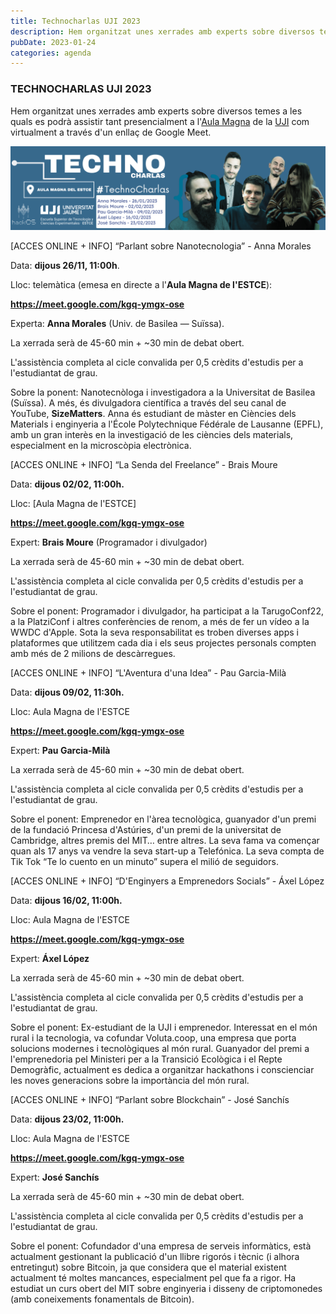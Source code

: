 ```yaml
---
title: Technocharlas UJI 2023
description: Hem organitzat unes xerrades amb experts sobre diversos temes a les quals es podrà assistir tant presencialment a l'Aula Magna de la UJI com virtualment a través d'un enllaç de Google Meet.
pubDate: 2023-01-24
categories: agenda
---
```


### TECHNOCHARLAS UJI 2023

Hem organitzat unes xerrades amb experts sobre diversos temes a les quals es podrà assistir tant presencialment a l'[Aula Magna](https://www.google.es/maps/place/Escuela+Superior+de+Tecnologia+I+Ciencias+Experimentales,+Avenguda+Avenida+de+Vicente+Sos+Baynat,+12006+Castell%C3%B3n+de+la+Plana,+Castell%C3%B3n,+Espa%C3%B1a/@39.9926198,-0.0676889,18z/data=!3m1!5s0xd5ffe0f98d8e357:0x79b3d77cb1bdb39f!4m6!3m5!1s0xd5ffe0f98be12e9:0x4e7634c2c3b978b7!8m2!3d39.9926854!4d-0.0673032!16s%2Fg%2F1hhx08l_l?entry=ttu&g_ep=EgoyMDI1MDMzMC4wIKXMDSoASAFQAw%3D%3D) de la [UJI](https://www.google.es/maps/place/Universitat+Jaume+I/@39.9902105,-0.0511631,14z/data=!4m6!3m5!1s0xd5ffe0fca9b5147:0x1368bf53b3a7fb3f!8m2!3d39.9943481!4d-0.0702147!16zL20vMDg0dGNk?coh=164777&entry=tt&shorturl=1) com virtualment a través d'un enllaç de Google Meet.

 ![](images/BannerTecnocharlas-1024x274.png)

\[ACCES ONLINE + INFO\] “Parlant sobre Nanotecnologia” - Anna Morales

Data: **dijous 26/11, 11:00h**.

Lloc: telemàtica (emesa en directe a l'**Aula Magna de l'ESTCE**):

**https://meet.google.com/kgq-ymgx-ose**

Experta: **Anna Morales** (Univ. de Basilea — Suïssa).

La xerrada serà de 45-60 min + ~30 min de debat obert.

L'assistència completa al cicle convalida per 0,5 crèdits d'estudis per a l'estudiantat de grau.

Sobre la ponent: Nanotecnòloga i investigadora a la Universitat de Basilea (Suïssa). A més, és divulgadora científica a través del seu canal de YouTube, **SizeMatters**. Anna és estudiant de màster en Ciències dels Materials i enginyeria a l'École Polytechnique Fédérale de Lausanne (EPFL), amb un gran interès en la investigació de les ciències dels materials, especialment en la microscòpia electrònica.

\[ACCES ONLINE + INFO\] “La Senda del Freelance” - Brais Moure

Data: **dijous 02/02, 11:00h.**

Lloc: [Aula Magna de l'ESTCE]

**https://meet.google.com/kgq-ymgx-ose**

Expert: **Brais Moure** (Programador i divulgador)

La xerrada serà de 45-60 min + ~30 min de debat obert.

L'assistència completa al cicle convalida per 0,5 crèdits d'estudis per a l'estudiantat de grau.

Sobre el ponent: Programador i divulgador, ha participat a la TarugoConf22, a la PlatziConf i altres conferències de renom, a més de fer un vídeo a la WWDC d'Apple. Sota la seva responsabilitat es troben diverses apps i plataformes que utilitzem cada dia i els seus projectes personals compten amb més de 2 milions de descàrregues.

\[ACCES ONLINE + INFO\] “L'Aventura d'una Idea” - Pau Garcia-Milà

Data: **dijous 09/02, 11:30h.**

Lloc: Aula Magna de l'ESTCE

**https://meet.google.com/kgq-ymgx-ose**

Expert: **Pau Garcia-Milà**

La xerrada serà de 45-60 min + ~30 min de debat obert.

L'assistència completa al cicle convalida per 0,5 crèdits d'estudis per a l'estudiantat de grau.

Sobre el ponent: Emprenedor en l'àrea tecnològica, guanyador d'un premi de la fundació Princesa d'Astúries, d'un premi de la universitat de Cambridge, altres premis del MIT… entre altres. La seva fama va començar quan als 17 anys va vendre la seva start-up a Telefónica. La seva compta de Tik Tok “Te lo cuento en un minuto” supera el milió de seguidors.

\[ACCES ONLINE + INFO\] “D'Enginyers a Emprenedors Socials” - Áxel López

Data: **dijous 16/02, 11:00h.**

Lloc: Aula Magna de l'ESTCE

**https://meet.google.com/kgq-ymgx-ose**

Expert: **Áxel López**

La xerrada serà de 45-60 min + ~30 min de debat obert.

L'assistència completa al cicle convalida per 0,5 crèdits d'estudis per a l'estudiantat de grau.

Sobre el ponent: Ex-estudiant de la UJI i emprenedor. Interessat en el món rural i la tecnologia, va cofundar Voluta.coop, una empresa que porta solucions modernes i tecnològiques al món rural. Guanyador del premi a l'emprenedoria pel Ministeri per a la Transició Ecològica i el Repte Demogràfic, actualment es dedica a organitzar hackathons i conscienciar les noves generacions sobre la importància del món rural.  

\[ACCES ONLINE + INFO\] “Parlant sobre Blockchain” - José Sanchís

Data: **dijous 23/02, 11:00h.**

Lloc: Aula Magna de l'ESTCE

**https://meet.google.com/kgq-ymgx-ose**

Expert: **José Sanchís**

La xerrada serà de 45-60 min + ~30 min de debat obert.

L'assistència completa al cicle convalida per 0,5 crèdits d'estudis per a l'estudiantat de grau.

Sobre el ponent: Cofundador d'una empresa de serveis informàtics, està actualment gestionant la publicació d'un llibre rigorós i tècnic (i alhora entretingut) sobre Bitcoin, ja que considera que el material existent actualment té moltes mancances, especialment pel que fa a rigor. Ha estudiat un curs obert del MIT sobre enginyeria i disseny de criptomonedes (amb coneixements fonamentals de Bitcoin).
